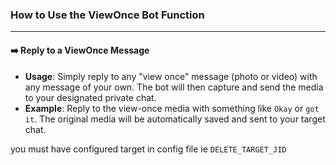 ### How to Use the ViewOnce Bot Function

---

#### ➡️ Reply to a ViewOnce Message


* **Usage**: Simply reply to any "view once" message (photo or video) with any message of your own. The bot will then capture and send the media to your designated private chat.
* **Example**: Reply to the view-once media with something like `Okay` or `got it`. The original media will be automatically saved and sent to your target chat.

you must have configured  target in config file ie `DELETE_TARGET_JID`
